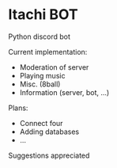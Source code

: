 # Itachi BOT

Python discord bot

Current implementation:
- Moderation of server
- Playing music
- Misc. (8ball)
- Information (server, bot, ...)

Plans: 
- Connect four
- Adding databases
- ...

Suggestions appreciated
